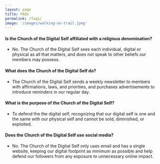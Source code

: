 ```yaml
---
layout: page
title: FAQs
permalink: /faqs/
image: '/images/walking-on-trail.jpeg'
---
```


#### Is the Church of the Digital Self affiliated with a religious denomination?

* No. The Church of the Digital Self sees each individual, digital or physical as all that matters, and does not speak to other beliefs our members may possess.

#### What does the Church of the Digital Self do?

* The Church of the Digital Self sends a weekly newsletter to members with affirmations,  laws, and priorities, and purchases advertisements to introduce reminders in our regular day.

#### What is the purpose of the Church of the Digital Self?

* To defend the the digital self, recognizing that our digital self is one and the same with our physical self and cannot be sold, diminished, or exploited.

#### Does the Church of the Digital Self use social media?

* No. The Church of the Digital Self only uses email and has a single website, keeping our digital footprint as minimum as possible and help defend our followers from any exposure to unnecessary online impact.